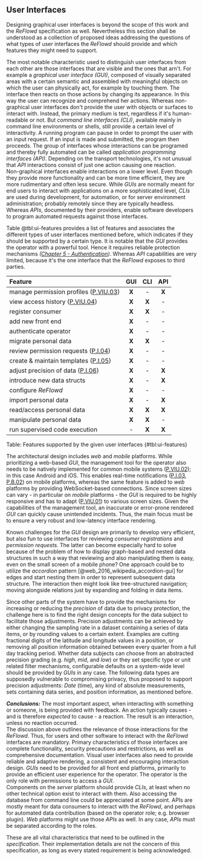 ## User Interfaces



Designing graphical user interfaces is beyond the scope of this work and the *ReFlowd* specification 
as well. 
Nevertheless this section shall be understood as a collection of proposed ideas addressing the 
questions of what types of user interfaces the *ReFlowd* should provide and which features they might 
need to support.

The most notable characteristic used to distinguish user interfaces from each other are those 
interfaces that are visible and the ones that arn't. For example a *graphical user interface (GUI)*, 
composed of visually separated areas with a certain semantic and assembled with meaningful objects 
on which the user can physically act, for example by touching them. The interface then reacts on 
those actions by changing its appearance. In this way the user can recognize and comprehend her 
actions. Whereas non-graphical user interfaces don't provide the user with objects or surfaces to 
interact with. Instead, the primary medium is text, regardless if it's human-readable or not.
But *command line interfaces (CLI)*, available mainly in command line environments or shells, still 
provide a certain level of interactivity. A running program can pause in order to prompt the user 
with an input request. If an input is made and submitted, the program then proceeds. The group of 
interfaces whose interactions can be programed and thereby fully automated can be called 
*application programming interfaces (API)*. Depending on the transport technologies, it's not 
unusual that *API* interactions consist of just one action causing one reaction.  
Non-graphical interfaces enable interactions on a lower level. Even though they provide more 
functionality and can be more time efficient, they are more rudimentary and often less secure.
While *GUIs* are normally meant for end users to interact with applications on a more sophisticated 
level, *CLIs* are used during development, for automation, or for server environment administration;
probably remotely since they are typically headless. Whereas *APIs*, documented by their providers, 
enable software developers to program automated requests against those interfaces.

Table @tbl:ui-features provides a list of features and associates the different types of user 
interfaces mentioned before, which indicates if they should be supported by a certain type. It is 
notable that the *GUI* provides the operator with a powerful tool. Hence it requires reliable 
protection mechanisms *([Chapter 5 - Authentication](#authentication))*. Whereas *API* capabilities
are very limited, because it's the one interface that the *ReFlowd* exposes to third parties.


| Feature                                             |   GUI   |   CLI   |   API   |
|:----------------------------------------------------|:-------:|:-------:|:-------:|
| manage permission profiles ([P.VIU.03](#pviu03))    |  __X__  |    -    |  __X__  |
| view access history ([P.VIU.04](#pviu04))           |  __X__  |  __X__  |    -    |
| register consumer                                   |  __X__  |  __X__  |    -    |
| add new front end                                   |  __X__  |    -    |    -    |
| authenticate operator                               |  __X__  |    -    |    -    |
| migrate personal data                               |  __X__  |  __X__  |    -    |
| review permission requests ([P.I.04](#pi04))        |  __X__  |    -    |    -    |
| create & maintain templates ([P.I.05](#pi05))       |  __X__  |    -    |    -    |
| adjust precision of data ([P.I.06](#pi06))          |  __X__  |    -    |  __X__  |
| introduce new data structs                          |  __X__  |    -    |  __X__  |
| configure *ReFlowd*                                   |  __X__  |    -    |    -    |
| import personal data                                |  __X__  |    -    |  __X__  |
| read/access personal data                           |  __X__  |  __X__  |  __X__  |
| manipulate personal data                            |  __X__  |  __X__  |    -    |
| run supervised code execution                       |    -    |  __X__  |  __X__  |

Table: Features supported by the given user interfaces {#tbl:ui-features} 


The architectural design includes *web* and *mobile* platforms. While prioritizing a web-based 
*GUI*, the management tool for the operator also needs to be natively implemented for common 
mobile systems ([P.VIU.02](#pviu02)); in this case Android and iOS. This enables real-time 
notifications ([P.I.03](#pi03), [P.B.02](#pb02)) on mobile platforms, whereas the same feature is 
added to *web* platforms by providing WebSocket-based connections. 
Since screen sizes can vary - in particular on *mobile* platforms - the *GUI* is required to be 
highly responsive and has to adapt ([P.VIU.01](#pviu01)) to various screen sizes. Given the 
capabilities of the management tool, an inaccurate or error-prone rendered *GUI* can quickly cause
unintended incidents. Thus, the main focus must be to ensure a very robust and low-latency interface 
rendering.

Known challenges for the *GUI* design are primarily to develop very efficient, but also fun to use 
interfaces for reviewing *consumer registrations* and *permission requests*. The latter can become 
especially hard to solve because of the problem of how to display graph-based and nested data 
structures in such a way that reviewing and also manipulating them is easy, even on the small screen 
of a mobile phone? One approach could be to utilize the *accordion* pattern 
[@web_2016_wikipedia_accordion-gui] for edges and start nesting them in order to represent 
subsequent data structure. The interaction then might look like tree-structured navigation; moving
alongside relations just by expanding and folding in data items. 

Since other parts of the system have to provide the mechanisms for increasing or reducing the 
*precision* of data due to privacy protection, the challenge here is to find the right design
concepts for the data subject to facilitate those adjustments. 
Precision adjustments can be achieved by either changing the sampling rate in a dataset containing a 
series of data items, or by rounding values to a certain extent. Examples are cutting fractional 
digits of the latitude and longitude values in a position, or removing all position information 
obtained between every quarter from a full day tracking period. Whether data subjects can choose 
from an abstracted precision grading (e.g. *high*, *mid*, and *low*) or they set specific type or 
unit related filter mechanisms, configurable defaults on a system-wide level should be provided by 
*GUIs* in any case. The following data types are supposedly vulnerable to compromising privacy, thus 
proposed to support precision adjustments: *Date* (time), any kind of absolute measurements, sets 
containing data series, and position information, as mentioned before.



*__Conclusions:__*
The most important aspect, when interacting with something or someone, is being provided with 
feedback. An action typically causes - and is therefore *expected* to cause - a reaction. The result 
is an interaction, unless no reaction occurred.  
The discussion above outlines the relevance of those interactions for the *ReFlowd*. Thus, for users 
and other software to interact with the *ReFlowd* interfaces are mandatory. Primary characteristics of 
those interfaces are complete functionality, security precautions and restrictions, as well as 
comprehensive documentation. Visual user interfaces also need to provide reliable and adaptive 
rendering, a consistent and encouraging interaction design. *GUIs* need to be provided for all front
end platforms, primarily to provide an efficient user experience for the operator. The operator is 
the only role with permissions to access a *GUI*.  
Components on the *server* platform should provide *CLIs*, at least when no other technical option 
exist to interact with them. Also accessing the database from command line could be appreciated at 
some point. APIs are mostly meant for data consumers to interact with the *ReFlowd*, and perhaps for 
automated data contribution (based on the operator role; e.g. browser plugin). *Web* platforms might
use those *APIs* as well. In any case, *APIs* must be separated according to the roles.

These are all vital characteristics that need to be outlined in the *specification*. Their 
implementation details are not the concern of this specification, as long as every stated 
requirement is being acknowledged.
